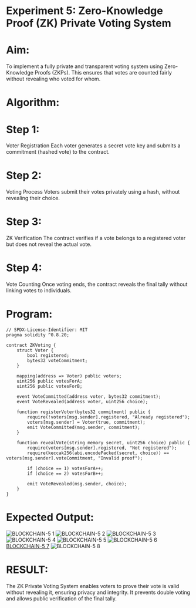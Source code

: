 # Experiment 5: Zero-Knowledge Proof (ZK) Private Voting System
# Aim:
To implement a fully private and transparent voting system using Zero-Knowledge Proofs (ZKPs). This ensures that votes are counted fairly without revealing who voted for whom.

# Algorithm:
# Step 1:
Voter Registration
Each voter generates a secret vote key and submits a commitment (hashed vote) to the contract.


# Step 2: 
Voting Process
Voters submit their votes privately using a hash, without revealing their choice.


# Step 3: 
ZK Verification
The contract verifies if a vote belongs to a registered voter but does not reveal the actual vote.


# Step 4: 
Vote Counting
Once voting ends, the contract reveals the final tally without linking votes to individuals.



# Program:
```
// SPDX-License-Identifier: MIT
pragma solidity ^0.8.20;

contract ZKVoting {
    struct Voter {
        bool registered;
        bytes32 voteCommitment;
    }

    mapping(address => Voter) public voters;
    uint256 public votesForA;
    uint256 public votesForB;

    event VoteCommitted(address voter, bytes32 commitment);
    event VoteRevealed(address voter, uint256 choice);

    function registerVoter(bytes32 commitment) public {
        require(!voters[msg.sender].registered, "Already registered");
        voters[msg.sender] = Voter(true, commitment);
        emit VoteCommitted(msg.sender, commitment);
    }

    function revealVote(string memory secret, uint256 choice) public {
        require(voters[msg.sender].registered, "Not registered");
        require(keccak256(abi.encodePacked(secret, choice)) == voters[msg.sender].voteCommitment, "Invalid proof");

        if (choice == 1) votesForA++;
        if (choice == 2) votesForB++;

        emit VoteRevealed(msg.sender, choice);
    }
}

```
# Expected Output:
![BLOCKCHAIN-5 1](https://github.com/user-attachments/assets/c0e8086b-9599-4475-a657-91e37621b8f7)
![BLOCKCHAIN-5 2](https://github.com/user-attachments/assets/8ff1fae9-37fb-463b-b79f-3612eab1ddcb)
![BLOCKCHAIN-5 3](https://github.com/user-attachments/assets/fbb59f75-8ba3-4348-8744-2ee946276f67)
![BLOCKCHAIN-5 4](https://github.com/user-attachments/assets/fd4e5120-ced1-4e68-bb37-3936d746fd91)
![BLOCKCHAIN-5 5](https://github.com/user-attachments/assets/6123988e-079d-4387-a357-d44723ad992e)
![BLOCKCHAIN-5 6](https://github.com/user-attachments/assets/cb0a1215-cfaa-4389-a045-5e2e2fa86bf3)
[BLOCKCHAIN-5 7](https://github.com/user-attachments/assets/973a50d6-7775-4435-9f09-a5f30c96b58c)
![BLOCKCHAIN-5 8](https://github.com/user-attachments/assets/0f324ca7-c21a-460e-baab-22d7c8a2c1e7)

# RESULT: 
The ZK Private Voting System enables voters to prove their vote is valid without revealing it, ensuring privacy and integrity. It prevents double voting and allows public verification of the final tally.

